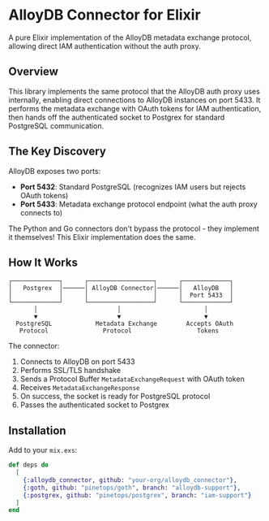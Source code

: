 # AlloyDB Connector for Elixir

A pure Elixir implementation of the AlloyDB metadata exchange protocol, allowing direct IAM authentication without the auth proxy.

## Overview

This library implements the same protocol that the AlloyDB auth proxy uses internally, enabling direct connections to AlloyDB instances on port 5433. It performs the metadata exchange with OAuth tokens for IAM authentication, then hands off the authenticated socket to Postgrex for standard PostgreSQL communication.

## The Key Discovery

AlloyDB exposes two ports:
- **Port 5432**: Standard PostgreSQL (recognizes IAM users but rejects OAuth tokens)  
- **Port 5433**: Metadata exchange protocol endpoint (what the auth proxy connects to)

The Python and Go connectors don't bypass the protocol - they implement it themselves! This Elixir implementation does the same.

## How It Works

```
┌─────────────┐      ┌──────────────────┐      ┌─────────────┐
│   Postgrex  │──────│ AlloyDB Connector│──────│   AlloyDB   │
│             │      │                  │      │  Port 5433  │
└─────────────┘      └──────────────────┘      └─────────────┘
       │                      │                       │
       ▼                      ▼                       ▼
  PostgreSQL            Metadata Exchange        Accepts OAuth
   Protocol               Protocol                  Tokens
```

The connector:
1. Connects to AlloyDB on port 5433
2. Performs SSL/TLS handshake
3. Sends a Protocol Buffer `MetadataExchangeRequest` with OAuth token
4. Receives `MetadataExchangeResponse`
5. On success, the socket is ready for PostgreSQL protocol
6. Passes the authenticated socket to Postgrex

## Installation

Add to your `mix.exs`:

```elixir
def deps do
  [
    {:alloydb_connector, github: "your-org/alloydb_connector"},
    {:goth, github: "pinetops/goth", branch: "alloydb-support"},
    {:postgrex, github: "pinetops/postgrex", branch: "iam-support"}
  ]
end
```

